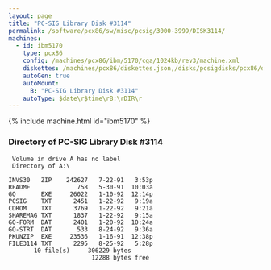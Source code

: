 ```yaml
---
layout: page
title: "PC-SIG Library Disk #3114"
permalink: /software/pcx86/sw/misc/pcsig/3000-3999/DISK3114/
machines:
  - id: ibm5170
    type: pcx86
    config: /machines/pcx86/ibm/5170/cga/1024kb/rev3/machine.xml
    diskettes: /machines/pcx86/diskettes.json,/disks/pcsigdisks/pcx86/diskettes.json
    autoGen: true
    autoMount:
      B: "PC-SIG Library Disk #3114"
    autoType: $date\r$time\rB:\rDIR\r
---
```


{% include machine.html id="ibm5170" %}

### Directory of PC-SIG Library Disk #3114

     Volume in drive A has no label
     Directory of A:\

    INVS30   ZIP    242627   7-22-91   3:53p
    README             758   5-30-91  10:03a
    GO       EXE     26022   1-10-92  12:14p
    PCSIG    TXT      2451   1-22-92   9:19a
    CDROM    TXT      3769   1-22-92   9:21a
    SHAREMAG TXT      1837   1-22-92   9:15a
    GO-FORM  DAT      2401   1-20-92  10:24a
    GO-STRT  DAT       533   8-24-92   9:36a
    PKUNZIP  EXE     23536   1-16-91  12:38p
    FILE3114 TXT      2295   8-25-92   5:28p
           10 file(s)     306229 bytes
                           12288 bytes free
